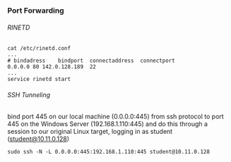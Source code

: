 ### Port Forwarding
###### RINETD
```
cat /etc/rinetd.conf
...
# bindadress    bindport  connectaddress  connectport
0.0.0.0 80 142.0.128.189  22
...
service rinetd start
```
###### SSH Tunneling
bind port 445 on our local machine (0.0.0.0:445) from ssh protocol to port 445 on the Windows Server (192.168.1.110:445) and do this through a session to our original Linux target, logging in as student (student@10.11.0.128)
```
sudo ssh -N -L 0.0.0.0:445:192.168.1.110:445 student@10.11.0.128
```
